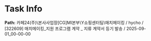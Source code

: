 # Task Info

**Path:** 카페24(주)\본사사업장\[CG]MI본부\Y쇼핑센터팀\매치메이킹 / hycho / [322609] 매치메이킹_지원 프로그램 계약 _ 지류 계약서 등기 발송 / 2025-09-01_00-00-00

